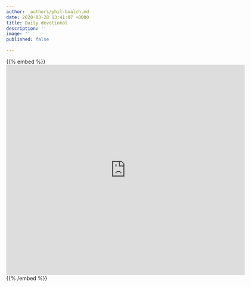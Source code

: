 ```yaml
---
author: _authors/phil-boalch.md
date: 2020-03-28 13:41:07 +0000
title: Daily devotional
description: ''
image: ''
published: false

---
```

{{% embed %}} <iframe src="https://player.vimeo.com/video/400554381" width="640" height="564" frameborder="0" allow="autoplay; fullscreen" allowfullscreen></iframe> {{% /embed %}}